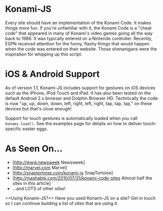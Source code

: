 Konami-JS
=========

Every site should have an implementation of the Konami Code. It makes things more fun. If you're unfamiliar with it, the Konami Code is a "cheat code" that appeared in many of Konami's video games going all the way back to 1986.  It was typically entered on a Nintendo controller. Recently, ESPN received attention for the funny, flashy things that would happen when the code was entered on their website. Those shenanigans were the inspiration for whipping up this script.


iOS & Android Support
=====================

As of version 1.1, Konami-JS includes support for gestures on iOS devices such as the iPhone, iPod Touch and iPad. It has also been tested on the default Android 2.x browser and Dolphin Browser HD.  Technically the code is now "up, up, down, down, left, right, left, right, tap, tap, tap," on these devices but that's close enough!

Support for touch gestures is automatically loaded when you call `konami.load()`.  See the examples page for details on how to deliver touch-specific easter eggs.

As Seen On...
=============

  * [http://www.newsweek Newsweek]
  * [http://marvel.com Marvel]
  * [http://snaptortoise.com/konami-js SnapTortoise]
  * [http://mashable.com/2010/07/31/konami-code-sites Almost half the sites in this article]
  * ...and LOTS of other sites!

==Using Konami-JS?==
Have you used Konami-JS on a site?  Get in touch so I can continue building a list of sites that are using it.